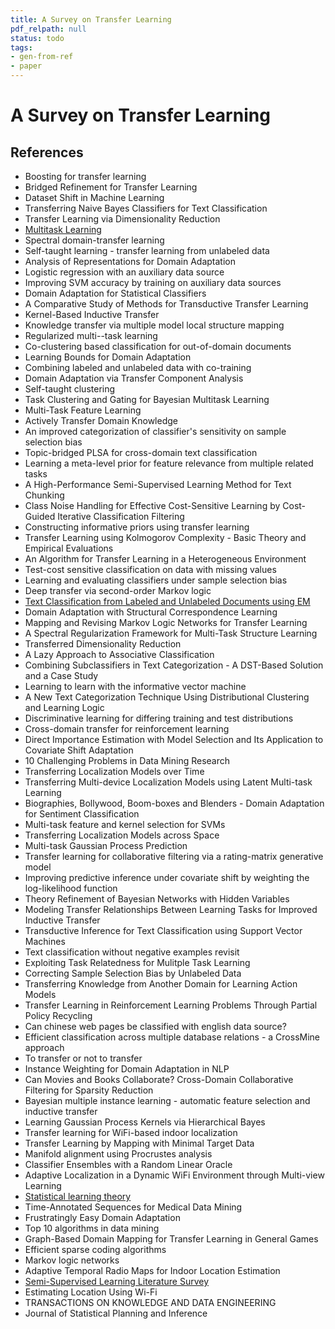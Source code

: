 ```yaml
---
title: A Survey on Transfer Learning
pdf_relpath: null
status: todo
tags:
- gen-from-ref
- paper
---
```


# A Survey on Transfer Learning

## References

- Boosting for transfer learning
- Bridged Refinement for Transfer Learning
- Dataset Shift in Machine Learning
- Transferring Naive Bayes Classifiers for Text Classification
- Transfer Learning via Dimensionality Reduction
- [Multitask Learning](./multitask-learning.md)
- Spectral domain-transfer learning
- Self-taught learning - transfer learning from unlabeled data
- Analysis of Representations for Domain Adaptation
- Logistic regression with an auxiliary data source
- Improving SVM accuracy by training on auxiliary data sources
- Domain Adaptation for Statistical Classifiers
- A Comparative Study of Methods for Transductive Transfer Learning
- Kernel-Based Inductive Transfer
- Knowledge transfer via multiple model local structure mapping
- Regularized multi--task learning
- Co-clustering based classification for out-of-domain documents
- Learning Bounds for Domain Adaptation
- Combining labeled and unlabeled data with co-training
- Domain Adaptation via Transfer Component Analysis
- Self-taught clustering
- Task Clustering and Gating for Bayesian Multitask Learning
- Multi-Task Feature Learning
- Actively Transfer Domain Knowledge
- An improved categorization of classifier's sensitivity on sample selection bias
- Topic-bridged PLSA for cross-domain text classification
- Learning a meta-level prior for feature relevance from multiple related tasks
- A High-Performance Semi-Supervised Learning Method for Text Chunking
- Class Noise Handling for Effective Cost-Sensitive Learning by Cost-Guided Iterative Classification Filtering
- Constructing informative priors using transfer learning
- Transfer Learning using Kolmogorov Complexity - Basic Theory and Empirical Evaluations
- An Algorithm for Transfer Learning in a Heterogeneous Environment
- Test-cost sensitive classification on data with missing values
- Learning and evaluating classifiers under sample selection bias
- Deep transfer via second-order Markov logic
- [Text Classification from Labeled and Unlabeled Documents using EM](./text-classification-from-labeled-and-unlabeled-documents-using-em.md)
- Domain Adaptation with Structural Correspondence Learning
- Mapping and Revising Markov Logic Networks for Transfer Learning
- A Spectral Regularization Framework for Multi-Task Structure Learning
- Transferred Dimensionality Reduction
- A Lazy Approach to Associative Classification
- Combining Subclassifiers in Text Categorization - A DST-Based Solution and a Case Study
- Learning to learn with the informative vector machine
- A New Text Categorization Technique Using Distributional Clustering and Learning Logic
- Discriminative learning for differing training and test distributions
- Cross-domain transfer for reinforcement learning
- Direct Importance Estimation with Model Selection and Its Application to Covariate Shift Adaptation
- 10 Challenging Problems in Data Mining Research
- Transferring Localization Models over Time
- Transferring Multi-device Localization Models using Latent Multi-task Learning
- Biographies, Bollywood, Boom-boxes and Blenders - Domain Adaptation for Sentiment Classification
- Multi-task feature and kernel selection for SVMs
- Transferring Localization Models across Space
- Multi-task Gaussian Process Prediction
- Transfer learning for collaborative filtering via a rating-matrix generative model
- Improving predictive inference under covariate shift by weighting the log-likelihood function
- Theory Refinement of Bayesian Networks with Hidden Variables
- Modeling Transfer Relationships Between Learning Tasks for Improved Inductive Transfer
- Transductive Inference for Text Classification using Support Vector Machines
- Text classification without negative examples revisit
- Exploiting Task Relatedness for Mulitple Task Learning
- Correcting Sample Selection Bias by Unlabeled Data
- Transferring Knowledge from Another Domain for Learning Action Models
- Transfer Learning in Reinforcement Learning Problems Through Partial Policy Recycling
- Can chinese web pages be classified with english data source?
- Efficient classification across multiple database relations - a CrossMine approach
- To transfer or not to transfer
- Instance Weighting for Domain Adaptation in NLP
- Can Movies and Books Collaborate? Cross-Domain Collaborative Filtering for Sparsity Reduction
- Bayesian multiple instance learning - automatic feature selection and inductive transfer
- Learning Gaussian Process Kernels via Hierarchical Bayes
- Transfer learning for WiFi-based indoor localization
- Transfer Learning by Mapping with Minimal Target Data
- Manifold alignment using Procrustes analysis
- Classifier Ensembles with a Random Linear Oracle
- Adaptive Localization in a Dynamic WiFi Environment through Multi-view Learning
- [Statistical learning theory](./statistical-learning-theory.md)
- Time-Annotated Sequences for Medical Data Mining
- Frustratingly Easy Domain Adaptation
- Top 10 algorithms in data mining
- Graph-Based Domain Mapping for Transfer Learning in General Games
- Efficient sparse coding algorithms
- Markov logic networks
- Adaptive Temporal Radio Maps for Indoor Location Estimation
- [Semi-Supervised Learning Literature Survey](./semi-supervised-learning-literature-survey.md)
- Estimating Location Using Wi-Fi
- TRANSACTIONS ON KNOWLEDGE AND DATA ENGINEERING
- Journal of Statistical Planning and Inference
